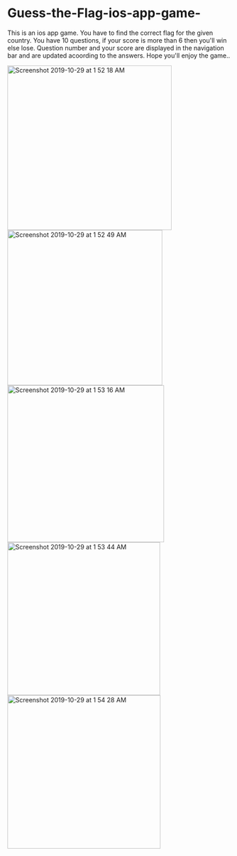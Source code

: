 # Guess-the-Flag-ios-app-game-

This is an ios app game. You have to find the correct flag for the given country. You have 10 questions, if your score is more than 6 then you'll win else lose. Question number and your score are displayed in the navigation bar and are updated acoording to the answers. Hope you'll enjoy the game..

<img width="370" alt="Screenshot 2019-10-29 at 1 52 18 AM" src="https://user-images.githubusercontent.com/52824782/67715043-1406ca00-f9ef-11e9-80cf-875a7147a292.png">
<img width="349" alt="Screenshot 2019-10-29 at 1 52 49 AM" src="https://user-images.githubusercontent.com/52824782/67715140-3bf62d80-f9ef-11e9-80e1-ec6fec60e74a.png">
<img width="353" alt="Screenshot 2019-10-29 at 1 53 16 AM" src="https://user-images.githubusercontent.com/52824782/67715141-3c8ec400-f9ef-11e9-9686-33315df89f71.png">
<img width="344" alt="Screenshot 2019-10-29 at 1 53 44 AM" src="https://user-images.githubusercontent.com/52824782/67715142-3c8ec400-f9ef-11e9-9ee9-d7c6e72b00ff.png">
<img width="345" alt="Screenshot 2019-10-29 at 1 54 28 AM" src="https://user-images.githubusercontent.com/52824782/67715144-3c8ec400-f9ef-11e9-8eca-90717a586f2a.png">
